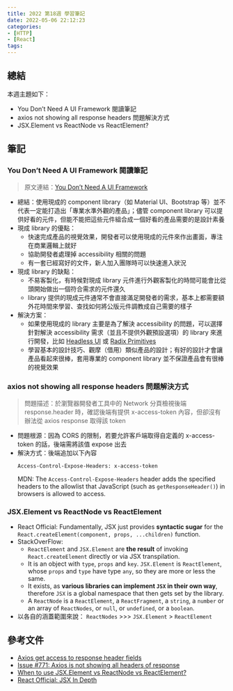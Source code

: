 ```yaml
---
title: 2022 第18週 學習筆記
date: 2022-05-06 22:12:23
categories:
- [HTTP]
- [React]
tags:
---
```


## 總結
本週主題如下：
- You Don’t Need A UI Framework 閱讀筆記
- axios not showing all response headers 問題解決方式
- JSX.Element vs ReactNode vs ReactElement?


## 筆記
### You Don’t Need A UI Framework 閱讀筆記

> 原文連結：[You Don’t Need A UI Framework](https://www.smashingmagazine.com/2022/05/you-dont-need-ui-framework/)

- 總結：使用現成的 component library（如 Material UI、Bootstrap 等）並不代表一定能打造出「專業水準外觀的產品」；儘管 component library 可以提供好看的元件，但能不能把這些元件組合成一個好看的產品需要的是設計素養
- 現成 library 的優點：
  - 快速完成產品的視覺效果，開發者可以使用現成的元件來作出畫面，專注在商業邏輯上就好
  - 協助開發者處理掉 accessibility 相關的問題
  - 有一套已經寫好的文件，新人加入團隊時可以快速進入狀況
- 現成 library 的缺點：
  - 不易客製化，有時候對現成 library 元件進行外觀客製化的時間可能會比從頭開始做出一個符合需求的元件還久
  - library 提供的現成元件通常不會直接滿足開發者的需求，基本上都需要額外花時間來學習、查找如何將公版元件調教成自己需要的樣子
- 解決方案：
  - 如果使用現成的 library 主要是為了解決 accessibility 的問題，可以選擇針對解決 accessibility 需求（並且不提供外觀預設選項）的 library 來進行開發，比如 [Headless UI](https://headlessui.dev/) 或 [Radix Primitives](https://www.radix-ui.com/)
  - 學習基本的設計技巧、觀摩（借用）類似產品的設計；有好的設計才會讓產品看起來很棒，套用專業的 component library 並不保證產品會有很棒的視覺效果

### axios not showing all response headers 問題解決方式

> 問題描述：於瀏覽器開發者工具中的 Network 分頁檢視後端 response.header 時，確認後端有提供 x-access-token 內容，但卻沒有辦法從 axios response 取得該 token

- 問題根源：因為 CORS 的限制，若要允許客戶端取得自定義的 x-access-token 的話，後端需將該值 expose 出去
- 解決方式：後端追加以下內容
  ```text
  Access-Control-Expose-Headers: x-access-token
  ```
  MDN: The `Access-Control-Expose-Headers` header adds the specified headers to the allowlist that JavaScript (such as `getResponseHeader()`) in browsers is allowed to access.

### JSX.Element vs ReactNode vs ReactElement
- React Official: Fundamentally, JSX just provides **syntactic sugar** for the `React.createElement(component, props, ...children)` function.
- StackOverFlow: 
  - `ReactElement` and `JSX.Element` are **the result** of invoking `React.createElement` directly or via JSX transpilation.
  - It is an object with `type`, `props` and `key`. `JSX.Element` is `ReactElement`, whose `props` and `type` have type `any`, so they are more or less the same.
  - It exists, as **various libraries can implement `JSX` in their own way**, therefore `JSX` is a global namespace that then gets set by the library.
  - A `ReactNode` is a `ReactElement`, a `ReactFragment`, a `string`, a `number` or an array of `ReactNodes`, or `null`, or `undefined`, or a `boolean`.
- 以各自的涵蓋範圍來說： `ReactNodes` >>> `JSX.Element` > `ReactElement`


## 參考文件
- [Axios get access to response header fields](https://stackoverflow.com/questions/37897523/axios-get-access-to-response-header-fields)
- [Issue #771: Axios is not showing all headers of response](https://github.com/axios/axios/issues/771)
- [When to use JSX.Element vs ReactNode vs ReactElement?](https://stackoverflow.com/questions/58123398/when-to-use-jsx-element-vs-reactnode-vs-reactelement)
- [React Official: JSX In Depth](https://reactjs.org/docs/jsx-in-depth.html)